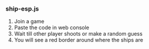 ### ship-esp.js
1. Join a game
2. Paste the code in web console
3. Wait till other player shoots or make a random guess
4. You will see a red border around where the ships are
